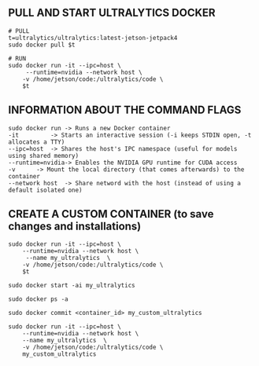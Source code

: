 ## PULL AND START ULTRALYTICS DOCKER

	# PULL	
	t=ultralytics/ultralytics:latest-jetson-jetpack4
	sudo docker pull $t	
	
	# RUN
	sudo docker run -it --ipc=host \
		 --runtime=nvidia --network host \ 
		-v /home/jetson/code:/ultralytics/code \
		$t


## INFORMATION ABOUT THE COMMAND FLAGS
	sudo docker run -> Runs a new Docker container
	-it 		-> Starts an interactive session (-i keeps STDIN open, -t allocates a TTY)
	--ipc=host	-> Shares the host's IPC namespace (useful for models using shared memory)
	--runtime=nvidia-> Enables the NVIDIA GPU runtime for CUDA access
	-v		-> Mount the local directory (that comes afterwards) to the container
	--network host  -> Share netword with the host (instead of using a default isolated one)


## CREATE A CUSTOM CONTAINER (to save changes and installations)
	sudo docker run -it --ipc=host \
		--runtime=nvidia --network host \
		 --name my_ultralytics  \
		-v /home/jetson/code:/ultralytics/code \
		$t

	sudo docker start -ai my_ultralytics

	sudo docker ps -a

	sudo docker commit <container_id> my_custom_ultralytics

	sudo docker run -it --ipc=host \
		--runtime=nvidia --network host \
		--name my_ultralytics  \
		-v /home/jetson/code:/ultralytics/code \
		my_custom_ultralytics

		
	


